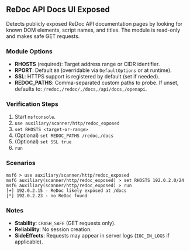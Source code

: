## ReDoc API Docs UI Exposed

Detects publicly exposed ReDoc API documentation pages by looking for known DOM elements, script names, and titles. The module is read-only and makes safe GET requests.

### Module Options

* **RHOSTS** (required): Target address range or CIDR identifier.
* **RPORT**: Default `80` (overridable via `DefaultOptions` or at runtime).
* **SSL**: HTTPS support is registered by default (set if needed).
* **REDOC_PATHS**: Comma-separated custom paths to probe. If unset, defaults to:
  `/redoc,/redoc/,/docs,/api/docs,/openapi`.

### Verification Steps

1. Start `msfconsole`.
2. `use auxiliary/scanner/http/redoc_exposed`
3. `set RHOSTS <target-or-range>`
4. (Optional) `set REDOC_PATHS /redoc,/docs`
5. (Optional) `set SSL true`
6. `run`

### Scenarios
```text
msf6 > use auxiliary/scanner/http/redoc_exposed
msf6 auxiliary(scanner/http/redoc_exposed) > set RHOSTS 192.0.2.0/24
msf6 auxiliary(scanner/http/redoc_exposed) > run
[+] 192.0.2.15 - ReDoc likely exposed at /docs
[*] 192.0.2.23 - no ReDoc found
```
### Notes

* **Stability**: `CRASH_SAFE` (GET requests only).
* **Reliability**: No session creation.
* **SideEffects**: Requests may appear in server logs (`IOC_IN_LOGS` if applicable).
